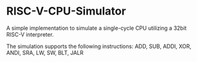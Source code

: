 # RISC-V-CPU-Simulator
A simple implementation to simulate a single-cycle CPU utilizing a 32bit RISC-V interpreter.

The simulation supports the following instructions: 
	  ADD,
		SUB,
		ADDI,
		XOR,
		ANDI,
		SRA,
		LW,
		SW,
		BLT,
		JALR
